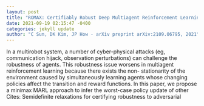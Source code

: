 ```yaml
--- 
layout: post 
title: "ROMAX: Certifiably Robust Deep Multiagent Reinforcement Learning via Convex Relaxation" 
date: 2021-09-19 02:15:47 -0400 
categories: jekyll update 
author: "C Sun, DK Kim, JP How - arXiv preprint arXiv:2109.06795, 2021" 
--- 
```

In a multirobot system, a number of cyber-physical attacks (eg, communication hijack, observation perturbations) can challenge the robustness of agents. This robustness issue worsens in multiagent reinforcement learning because there exists the non- stationarity of the environment caused by simultaneously learning agents whose changing policies affect the transition and reward functions. In this paper, we propose a minimax MARL approach to infer the worst-case policy update of other Cites: Semidefinite relaxations for certifying robustness to adversarial